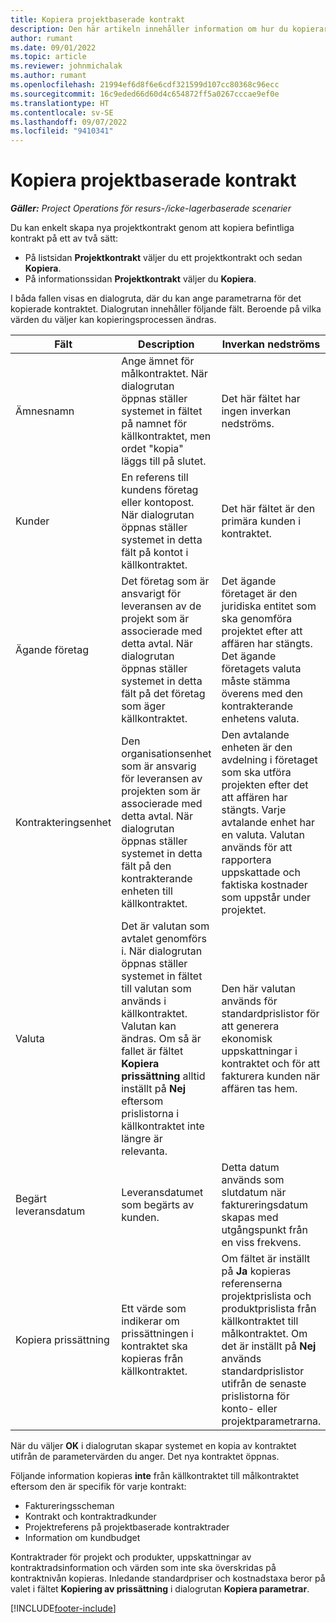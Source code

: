 ```yaml
---
title: Kopiera projektbaserade kontrakt
description: Den här artikeln innehåller information om hur du kopierar projektkontrakt i Microsoft Dynamics 365 Project Operations.
author: rumant
ms.date: 09/01/2022
ms.topic: article
ms.reviewer: johnmichalak
ms.author: rumant
ms.openlocfilehash: 21994ef6d8f6e6cdf321599d107cc80368c96ecc
ms.sourcegitcommit: 16c9eded66d60d4c654872ff5a0267cccae9ef0e
ms.translationtype: HT
ms.contentlocale: sv-SE
ms.lasthandoff: 09/07/2022
ms.locfileid: "9410341"
---
```

# <a name="copy-project-based-contracts"></a>Kopiera projektbaserade kontrakt

_**Gäller:** Project Operations för resurs-/icke-lagerbaserade scenarier_

Du kan enkelt skapa nya projektkontrakt genom att kopiera befintliga kontrakt på ett av två sätt:

- På listsidan **Projektkontrakt** väljer du ett projektkontrakt och sedan **Kopiera**.
- På informationssidan **Projektkontrakt** väljer du **Kopiera**.

I båda fallen visas en dialogruta, där du kan ange parametrarna för det kopierade kontraktet. Dialogrutan innehåller följande fält. Beroende på vilka värden du väljer kan kopieringsprocessen ändras.

| Fält | Description | Inverkan nedströms |
| --- | --- | --- |
| Ämnesnamn | Ange ämnet för målkontraktet. När dialogrutan öppnas ställer systemet in fältet på namnet för källkontraktet, men ordet "kopia" läggs till på slutet. | Det här fältet har ingen inverkan nedströms. |
| Kunder | En referens till kundens företag eller kontopost. När dialogrutan öppnas ställer systemet in detta fält på kontot i källkontraktet. | Det här fältet är den primära kunden i kontraktet. |
| Ägande företag | Det företag som är ansvarigt för leveransen av de projekt som är associerade med detta avtal. När dialogrutan öppnas ställer systemet in detta fält på det företag som äger källkontraktet. | Det ägande företaget är den juridiska entitet som ska genomföra projektet efter att affären har stängts. Det ägande företagets valuta måste stämma överens med den kontrakterande enhetens valuta. |
| Kontrakteringsenhet | Den organisationsenhet som är ansvarig för leveransen av projekten som är associerade med detta avtal. När dialogrutan öppnas ställer systemet in detta fält på den kontrakterande enheten till källkontraktet. | Den avtalande enheten är den avdelning i företaget som ska utföra projekten efter det att affären har stängts. Varje avtalande enhet har en valuta. Valutan används för att rapportera uppskattade och faktiska kostnader som uppstår under projektet. |
| Valuta | Det är valutan som avtalet genomförs i. När dialogrutan öppnas ställer systemet in fältet till valutan som används i källkontraktet. Valutan kan ändras. Om så är fallet är fältet **Kopiera prissättning** alltid inställt på **Nej** eftersom prislistorna i källkontraktet inte längre är relevanta. | Den här valutan används för standardprislistor för att generera ekonomisk uppskattningar i kontraktet och för att fakturera kunden när affären tas hem. |
| Begärt leveransdatum | Leveransdatumet som begärts av kunden. | Detta datum används som slutdatum när faktureringsdatum skapas med utgångspunkt från en viss frekvens. |
| Kopiera prissättning | Ett värde som indikerar om prissättningen i kontraktet ska kopieras från källkontraktet. | Om fältet är inställt på **Ja** kopieras referenserna projektprislista och produktprislista från källkontraktet till målkontraktet. Om det är inställt på **Nej** används standardprislistor utifrån de senaste prislistorna för konto- eller projektparametrarna. |

När du väljer **OK** i dialogrutan skapar systemet en kopia av kontraktet utifrån de parametervärden du anger. Det nya kontraktet öppnas.

Följande information kopieras **inte** från källkontraktet till målkontraktet eftersom den är specifik för varje kontrakt:

- Faktureringsscheman
- Kontrakt och kontraktradkunder
- Projektreferens på projektbaserade kontraktrader
- Information om kundbudget

Kontraktrader för projekt och produkter, uppskattningar av kontraktradsinformation och värden som inte ska överskridas på kontraktnivån kopieras. Inledande standardpriser och kostnadstaxa beror på valet i fältet **Kopiering av prissättning** i dialogrutan **Kopiera parametrar**.

[!INCLUDE[footer-include](../includes/footer-banner.md)]
